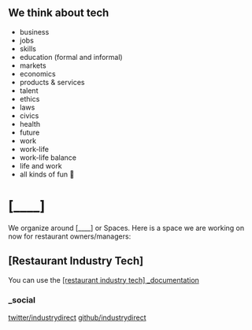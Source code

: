 ## We think about tech
+ business
+ jobs
+ skills
+ education (formal and informal)
+ markets
+ economics
+ products & services
+ talent
+ ethics
+ laws
+ civics
+ health
+ future
+ work
+ work-life
+ work-life balance
+ life and work
+ all kinds of fun 💩

# [____]

We organize around [____] or Spaces. Here is a space we are working on now for restaurant owners/managers:

## [Restaurant Industry Tech] 
You can use the [[restaurant industry tech] _documentation](https://theindustrydirect.gitbook.io/restaurant-industry-tech/)


### _social
[twitter/industrydirect](https://twitter.com/industrydirect/)
[github/industrydirect](https://github.com/industrydirect)
